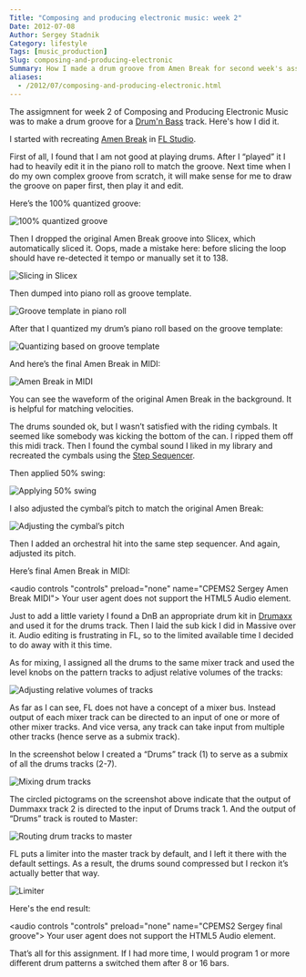 ```yaml
---
Title: "Composing and producing electronic music: week 2"
Date: 2012-07-08
Author: Sergey Stadnik
Category: lifestyle
Tags: [music_production]
Slug: composing-and-producing-electronic
Summary: How I made a drum groove from Amen Break for second week's assignment of Composing and Producing Electronic Music course.
aliases:
  - /2012/07/composing-and-producing-electronic.html
---
```


The assigmnent for week 2 of Composing and Producing Electronic Music
was to make a drum groove for a [Drum'n Bass](http://en.wikipedia.org/wiki/Drum_and_bass) track. Here's how I
did it.

I started with recreating [Amen Break](http://en.wikipedia.org/wiki/Amen_break) in [FL Studio](http://www.image-line.com/documents/flstudio.html).

First of all, I found that I am not good at playing drums. After I
“played” it I had to heavily edit it in the piano roll to match the
groove. Next time when I do my own complex groove from scratch, it will
make sense for me to draw the groove on paper first, then play it and
edit.

Here’s the 100% quantized groove:

![100% quantized groove](/images/2012-07-08-image001.jpg)

Then I dropped the original Amen Break groove into Slicex, which
automatically sliced it. Oops, made a mistake here: before slicing the
loop should have re-detected it tempo or manually set it to 138.

![Slicing in Slicex](/images/2012-07-08-image002.png)

Then dumped into piano roll as groove template.

![Groove template in piano roll](/images/2012-07-08-image003.jpg)

After that I quantized my drum’s piano roll based on the groove template:

![Quantizing based on groove template](/images/2012-07-08-image004.jpg)

And here’s the final Amen Break in MIDI:

![Amen Break in MIDI](/images/2012-07-08-image005.jpg)

You can see the waveform of the original Amen Break in the background.
It is helpful for matching velocities.

The drums sounded ok, but I wasn’t satisfied with the riding cymbals. It
seemed like somebody was kicking the bottom of the can. I ripped them
off this midi track. Then I found the cymbal sound I liked in my library
and recreated the cymbals using the [Step Sequencer](http://www.image-line.com/support/FLHelp/html/stepsequencer.htm#Jump_Stepsequencer).

Then applied 50% swing:

![Applying 50% swing](/images/2012-07-08-image006.png)

I also adjusted the cymbal’s pitch to match the original Amen Break:

![Adjusting the cymbal’s pitch](/images/2012-07-08-image007.png)

Then I added an orchestral hit into the same step sequencer. And again, adjusted its pitch.

Here’s final Amen Break in MIDI:

<audio controls "controls" preload="none" name="CPEMS2 Sergey Amen Break MIDI">
    Your user agent does not support the HTML5 Audio element.
	<source src="http://ozmoroz-pub.s3.amazonaws.com/music/CPEMS2_Sergey_Amen_Break_MIDI.mp3" type='audio/mpeg'>
</audio>

Just to add a little variety I found a DnB an appropriate drum kit in
[Drumaxx](http://www.image-line.com/support/FLHelp/html/plugins/Drumaxx.htm)
and used it for the drums track. Then I laid the sub kick I did in
Massive over it. Audio editing is frustrating in FL, so to the limited
available time I decided to do away with it this time.

As for mixing, I assigned all the drums to the same mixer track and used
the level knobs on the pattern tracks to adjust relative volumes of the
tracks:

![Adjusting relative volumes of tracks](/images/2012-07-08-image008.png)

As far as I can see, FL does not have a concept of a mixer bus. Instead
output of each mixer track can be directed to an input of one or more of
other mixer tracks. And vice versa, any track can take input from
multiple other tracks (hence serve as a submix track).

In the screenshot below I created a “Drums” track (1) to serve as a submix of all the drums tracks (2-7).

![Mixing drum tracks](/images/2012-07-08-image009.png)

The circled pictograms on the screenshot above indicate that the output
of Dummaxx track 2 is directed to the input of Drums track 1. And the
output of “Drums” track is routed to Master:

![Routing drum tracks to master](/images/2012-07-08-image010.png)

FL puts a limiter into the master track by default, and I left it there
with the default settings. As a result, the drums sound compressed but I
reckon it’s actually better that way.

![Limiter](/images/2012-07-08-image011.png)

Here's the end result:

<audio controls "controls" preload="none" name="CPEMS2 Sergey final groove">
    Your user agent does not support the HTML5 Audio element.
	<source src="http://ozmoroz-pub.s3.amazonaws.com/music/CPEMS2_Sergey.mp3" type='audio/mpeg'>
</audio>

That’s all for this assignment. If I had more time, I would program 1 or
more different drum patterns a switched them after 8 or 16 bars.